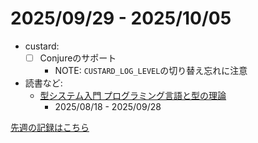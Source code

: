 # 2025/09/29 - 2025/10/05

- custard:
    - [ ] Conjureのサポート
        - NOTE: `CUSTARD_LOG_LEVEL`の切り替え忘れに注意
- 読書など:
    - [型システム入門 プログラミング言語と型の理論](https://www.ohmsha.co.jp/book/9784274069116/)
        - 2025/08/18 - 2025/09/28

[先週の記録はこちら](https://github.com/igrep/daily-commits/blob/c35ef5df873f7387cbbeb10eba7c2261a5d2ad11/yesterday.md)
